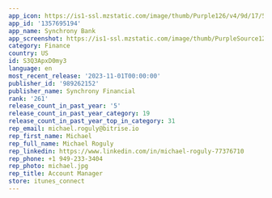 ```yaml
---
app_icon: https://is1-ssl.mzstatic.com/image/thumb/Purple126/v4/9d/17/59/9d17594a-8dad-c353-742c-83d19634c74d/AppIcon-0-1x_U007emarketing-0-7-0-85-220.png/1024x1024bb.png
app_id: '1357695194'
app_name: Synchrony Bank
app_screenshot: https://is1-ssl.mzstatic.com/image/thumb/PurpleSource125/v4/c1/20/88/c120887b-d0ce-e647-2a0c-b7a7eccea8b9/049d86b9-3bc5-40a8-a6b3-7a6d12cb3df0_6.5_-_1.png/1242x2688bb.png
category: Finance
country: US
id: S3Q3ApxD0my3
language: en
most_recent_release: '2023-11-01T00:00:00'
publisher_id: '989262152'
publisher_name: Synchrony Financial
rank: '261'
release_count_in_past_year: '5'
release_count_in_past_year_category: 19
release_count_in_past_year_top_in_category: 31
rep_email: michael.roguly@bitrise.io
rep_first_name: Michael
rep_full_name: Michael Roguly
rep_linkedin: https://www.linkedin.com/in/michael-roguly-77376710
rep_phone: +1 949-233-3404
rep_photo: michael.jpg
rep_title: Account Manager
store: itunes_connect
---
```

